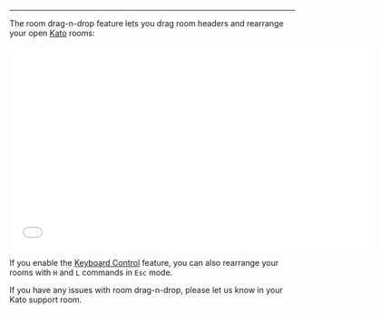 ***

The room drag-n-drop feature lets you drag room headers and rearrange your open [Kato](http://kato.im) rooms:

<iframe src="//fast.wistia.net/embed/iframe/115lv1h49j" allowtransparency="true" frameborder="0" scrolling="no" class="wistia_embed" name="wistia_embed" allowfullscreen mozallowfullscreen webkitallowfullscreen oallowfullscreen msallowfullscreen width="640" height="360"></iframe>

<br />

If you enable the [Keyboard Control](articles/en/power-users/keyboard-control) feature, you can also rearrange your rooms with `H` and `L` commands in `Esc` mode.

If you have any issues with room drag-n-drop, please let us know in your Kato support room.
